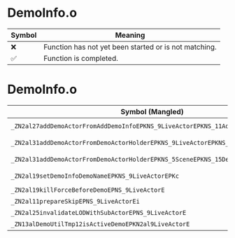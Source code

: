 # DemoInfo.o
| Symbol | Meaning 
| ------------- | ------------- 
| :x: | Function has not yet been started or is not matching. 
| :white_check_mark: | Function is completed. 


# DemoInfo.o
| Symbol (Mangled) | Symbol (Demangled) | Decompiled? |
| ------------- |  ------------- | ------------- |
| `_ZN2al27addDemoActorFromAddDemoInfoEPKNS_9LiveActorEPKNS_11AddDemoInfoE` | `al::addDemoActorFromAddDemoInfo(al::LiveActor const*,al::AddDemoInfo const*)` | :x: |
| `_ZN2al31addDemoActorFromDemoActorHolderEPKNS_9LiveActorEPKNS_15DemoActorHolderE` | `al::addDemoActorFromDemoActorHolder(al::LiveActor const*,al::DemoActorHolder const*)` | :x: |
| `_ZN2al31addDemoActorFromDemoActorHolderEPKNS_5SceneEPKNS_15DemoActorHolderE` | `al::addDemoActorFromDemoActorHolder(al::Scene const*,al::DemoActorHolder const*)` | :x: |
| `_ZN2al19setDemoInfoDemoNameEPKNS_9LiveActorEPKc` | `al::setDemoInfoDemoName(al::LiveActor const*,char const*)` | :x: |
| `_ZN2al19killForceBeforeDemoEPNS_9LiveActorE` | `al::killForceBeforeDemo(al::LiveActor *)` | :x: |
| `_ZN2al11prepareSkipEPNS_9LiveActorEi` | `al::prepareSkip(al::LiveActor *,int)` | :x: |
| `_ZN2al25invalidateLODWithSubActorEPNS_9LiveActorE` | `al::invalidateLODWithSubActor(al::LiveActor *)` | :x: |
| `_ZN13alDemoUtilTmp12isActiveDemoEPKN2al9LiveActorE` | `alDemoUtilTmp::isActiveDemo(al::LiveActor const*)` | :x: |
